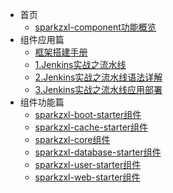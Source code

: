 * 首页
    * [sparkzxl-component功能概览](forward/main.md)
* 组件应用篇
    * [框架搭建手册](forward/框架搭建手册.md)
    * [1.Jenkins实战之流水线](forward/Jenkins实战之流水线.md)
    * [2.Jenkins实战之流水线语法详解](forward/Jenkins实战之流水线语法详解.md)
    * [3.Jenkins实战之流水线应用部署](forward/Jenkins实战之流水线应用部署.md)
* 组件功能篇
  * [sparkzxl-boot-starter组件](forward/sparkzxl-boot.md)
  * [sparkzxl-cache-starter组件](forward/sparkzxl-cache.md)
  * [sparkzxl-core组件](forward/sparkzxl-core.md)
  * [sparkzxl-database-starter组件](forward/sparkzxl-database.md)
  * [sparkzxl-user-starter组件](forward/sparkzxl-user.md)
  * [sparkzxl-web-starter组件](forward/sparkzxl-web.md)

